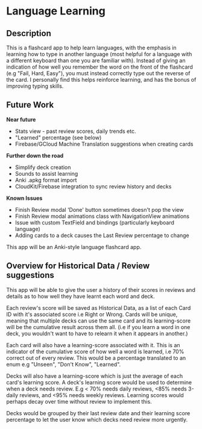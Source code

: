 # Language Learning

## Description

This is a flashcard app to help learn languages, with the emphasis in learning how to type in another language (most helpful for a language with a different keyboard than one you are familiar with). Instead of giving an indication of how well you remember the word on the front of the flashcard (e.g "Fail, Hard, Easy"), you must instead correctly type out the reverse of the card. I personally find this helps reinforce learning, and has the bonus of improving typing skills.

## Future Work
**Near future**
- Stats view - past review scores, daily trends etc.
- "Learned" percentage (see below)
- Firebase/GCloud Machine Translation suggestions when creating cards

**Further down the road**
- Simplify deck creation
- Sounds to assist learning
- Anki .apkg format import
- CloudKit/Firebase integration to sync review history and decks

**Known Issues**
- Finish Review modal 'Done' button sometimes doesn't pop the view
- Finish Review modal animations class with NavigationView animations
- Issue with custom TextField and bindings (particularly keyboard language)
- Adding cards to a deck causes the Last Review percentage to change

This app will be an Anki-style language flashcard app. 

## Overview for Historical Data / Review suggestions

This app will be able to give the user a history of their scores in reviews and details as to how well they have learnt each word and deck.

Each review's score will be saved as Historical Data, as a list of each Card ID with it's associated score i.e Right or Wrong. Cards will be unique, meaning that multiple decks can use the same card and its learning-score will be the cumulative result across them all. (i.e if you learn a word in one deck, you wouldn't want to have to relearn it when it appears in another.)

Each card will also have a learning-score associated with it. This is an indicator of the cumulative score of how well a word is learned, i.e 70% correct out of every review. This would be a percentage translated to an enum e.g "Unseen", "Don't Know", "Learned".

Decks will also have a learning-score which is just the average of each card's learning score. A deck's learning score would be used to determine when a deck needs review. E.g < 70% needs daily reviews, <85% needs 3-daily reviews, and <95% needs weekly reviews. Learning scores would perhaps decay over time without review to implement this.

Decks would be grouped by their last review date and their learning score percentage to let the user know which decks need review more urgently.
